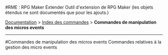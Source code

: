 #RME : RPG Maker Extender
Outil d'extension de RPG Maker
    (les objets étendus ne sont documentés que pour les ajouts.)

[Documentation](README.md) > [Index des commandes](__command_list.md) > **Commandes de manipulation des micros events**  
- - -  
#Commandes de manipulation des micros events
Commandes relatives à la gestion des micro events


